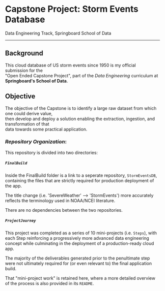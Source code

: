 # Capstone Project: Storm Events Database  

  Data Engineering Track, Springboard School of Data

-----

## Background

  This cloud database of US storm events since 1950 is my official submission for the  
  "Open Ended Capstone Project", part of the *Data Engineering* curriculum at __Springboard's School of Data__.

## Objective

  The objective of the Capstone is to identify a large raw dataset from which one could derive value,  
  then develop and deploy a solution enabling the extraction, ingestion, and transformation of that  
  data towards some practical application.

### *Repository Organization*:

This repository is divided into two directories:

##### `FinalBuild`

Inside the FinalBuild folder is a link to a seperate repository, `StormEventsDB`, containing the files that are strictly required for production deployment of the app.  

The title change (i.e. 'SevereWeather' --> 'StormEvents') more accurately reflects the terminology used in NOAA/NCEI literature.  

There are no dependencies between the two repositories.

##### `ProjectJourney`

This project was completed as a series of 10 mini-projects (i.e. `Steps`), with each Step reinforcing a progressively more advanced data engineering concept while culminating in the deployment of a production-ready cloud app.  

The majority of the deliverables generated prior to the penultimate step were not ultimately required for (or even relevant to) the final application build.  

That "mini-project work" is retained here, where a more detailed overview of the process is also provided in its `README`.
